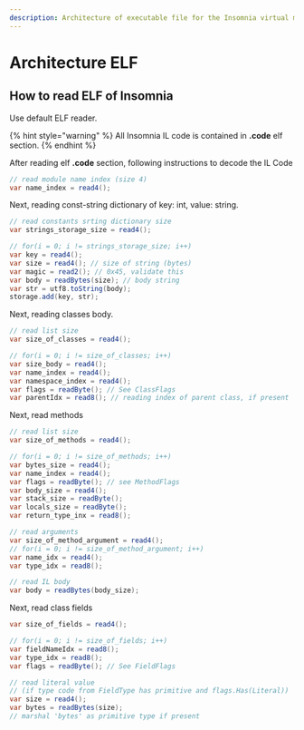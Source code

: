 ```yaml
---
description: Architecture of executable file for the Insomnia virtual machine
---
```


# Architecture ELF

## How to read ELF of Insomnia

Use default ELF reader.

{% hint style="warning" %}
 All Insomnia IL code is contained in **.code** elf section.
{% endhint %}

After reading elf **.code** section, following instructions to decode the IL Code

```csharp
// read module name index (size 4)
var name_index = read4();
```

Next, reading const-string dictionary of key: int, value: string.

```csharp
// read constants srting dictionary size
var strings_storage_size = read4();

// for(i = 0; i != strings_storage_size; i++)
var key = read4();
var size = read4(); // size of string (bytes)
var magic = read2(); // 0x45, validate this
var body = readBytes(size); // body string
var str = utf8.toString(body);
storage.add(key, str);
```

Next, reading classes body.

```csharp
// read list size
var size_of_classes = read4();

// for(i = 0; i != size_of_classes; i++)
var size_body = read4();
var name_index = read4();
var namespace_index = read4();
var flags = readByte(); // See ClassFlags
var parentIdx = read8(); // reading index of parent class, if present
```

Next, read methods

```csharp
// read list size
var size_of_methods = read4();

// for(i = 0; i != size_of_methods; i++)
var bytes_size = read4();
var name_index = read4();
var flags = readByte(); // see MethodFlags
var body_size = read4();
var stack_size = readByte();
var locals_size = readByte();
var return_type_inx = read8();

// read arguments 
var size_of_method_argument = read4();
// for(i = 0; i != size_of_method_argument; i++)
var name_idx = read4();
var type_idx = read8();

// read IL body 
var body = readBytes(body_size);
```

Next, read class fields

```csharp
var size_of_fields = read4();

// for(i = 0; i != size_of_fields; i++)
var fieldNameIdx = read8();
var type_idx = read8();
var flags = readByte(); // See FieldFlags

// read literal value 
// (if type code from FieldType has primitive and flags.Has(Literal))
var size = read4();
var bytes = readBytes(size);
// marshal 'bytes' as primitive type if present
```


